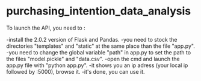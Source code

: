 # purchasing_intention_data_analysis

To launch the API, you need to :

-install the 2.0.2 version of Flask and Pandas.
-you need to stock the directories "templates" and "static" at the same place than the file "app.py".
-you need to change the global variable "path" in app.py to set the path to the files "model.pickle" and "data.csv".
-open the cmd and launch the app.py file with "python app.py".
-it shows you an ip adress (your local ip followed by :5000), browse it.
-it's done, you can use it.

